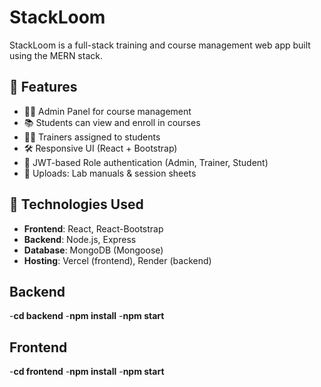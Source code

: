 # StackLoom

StackLoom is a full-stack training and course management web app built using the MERN stack.

## 🔧 Features

- 🧑‍💻 Admin Panel for course management
- 📚 Students can view and enroll in courses
- 👨‍🏫 Trainers assigned to students
- 🛠️ Responsive UI (React + Bootstrap)
- 🔐 JWT-based Role authentication (Admin, Trainer, Student)
- 📁 Uploads: Lab manuals & session sheets

## 🚀 Technologies Used

- **Frontend**: React, React-Bootstrap
- **Backend**: Node.js, Express
- **Database**: MongoDB (Mongoose)
- **Hosting**: Vercel (frontend), Render (backend)

## Backend
-**cd backend**
-**npm install**
-**npm start**

## Frontend
-**cd frontend**
-**npm install**
-**npm start**



